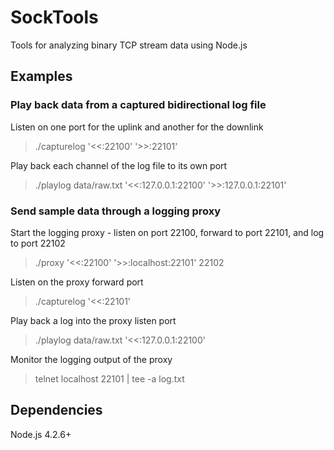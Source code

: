 # SockTools
Tools for analyzing binary TCP stream data using Node.js

## Examples

### Play back data from a captured bidirectional log file
Listen on one port for the uplink and another for the downlink
> ./capturelog '<<:22100' '>>:22101'  

Play back each channel of the log file to its own port  
> ./playlog data/raw.txt '<<:127.0.0.1:22100' '>>:127.0.0.1:22101'  

### Send sample data through a logging proxy
Start the logging proxy - listen on port 22100, forward to port 22101, and log to port 22102  
> ./proxy '<<:22100' '>>:localhost:22101' 22102  

Listen on the proxy forward port  
> ./capturelog '<<:22101'  

Play back a log into the proxy listen port  
> ./playlog data/raw.txt '<<:127.0.0.1:22100'  

Monitor the logging output of the proxy  
> telnet localhost 22101 | tee -a log.txt  

## Dependencies
Node.js 4.2.6+


